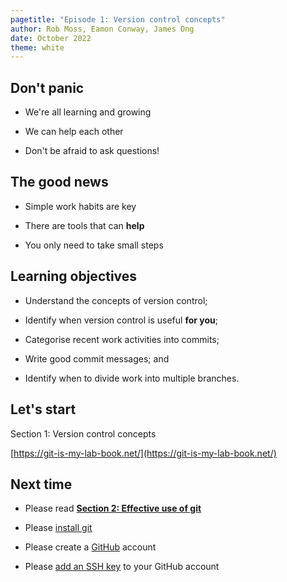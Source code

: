 ```yaml
---
pagetitle: "Episode 1: Version control concepts"
author: Rob Moss, Eamon Conway, James Ong
date: October 2022
theme: white
---
```


## Don't panic

- We're all learning and growing

- We can help each other

- Don't be afraid to ask questions!

## The good news

- Simple work habits are key

- There are tools that can **help**

- You only need to take small steps

## Learning objectives

- Understand the concepts of version control;

- Identify when version control is useful **for you**;

- Categorise recent work activities into commits;

- Write good commit messages; and

- Identify when to divide work into multiple branches.

## Let's start

Section 1: Version control concepts

[https://git-is-my-lab-book.net/](https://git-is-my-lab-book.net/)

## Next time

- Please read [**Section 2: Effective use of git**](https://git-is-my-lab-book.net/using-git/)

- Please [install git](https://git-scm.com/book/en/v2/Getting-Started-Installing-Git)

- Please create a [GitHub](https://www.github.com/) account

- Please [add an SSH key](https://docs.github.com/en/authentication/connecting-to-github-with-ssh/adding-a-new-ssh-key-to-your-github-account) to your GitHub account
